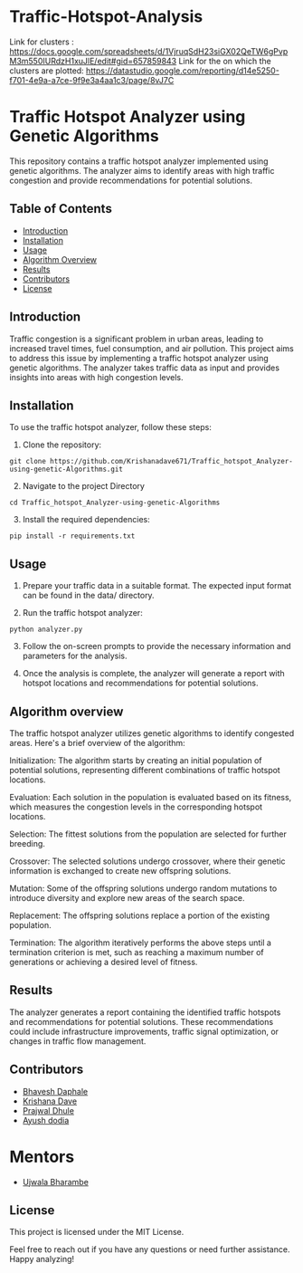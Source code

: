# Traffic-Hotspot-Analysis
Link for clusters : https://docs.google.com/spreadsheets/d/1VjruqSdH23siGX02QeTW6gPvpM3m550IURdzH1xuJlE/edit#gid=657859843
Link for the on which the clusters are plotted: https://datastudio.google.com/reporting/d14e5250-f701-4e9a-a7ce-9f9e3a4aa1c3/page/8vJ7C




# Traffic Hotspot Analyzer using Genetic Algorithms

This repository contains a traffic hotspot analyzer implemented using genetic algorithms. The analyzer aims to identify areas with high traffic congestion and provide recommendations for potential solutions.

## Table of Contents
- [Introduction](#introduction)
- [Installation](#installation)
- [Usage](#usage)
- [Algorithm Overview](#algorithm-overview)
- [Results](#results)
- [Contributors](#contributors)
- [License](#license)

## Introduction
Traffic congestion is a significant problem in urban areas, leading to increased travel times, fuel consumption, and air pollution. This project aims to address this issue by implementing a traffic hotspot analyzer using genetic algorithms. The analyzer takes traffic data as input and provides insights into areas with high congestion levels.

## Installation
To use the traffic hotspot analyzer, follow these steps:

1. Clone the repository:

```shell
git clone https://github.com/Krishanadave671/Traffic_hotspot_Analyzer-using-genetic-Algorithms.git
```
2. Navigate to the project Directory 
```
cd Traffic_hotspot_Analyzer-using-genetic-Algorithms
```
3. Install the required dependencies:
```
pip install -r requirements.txt
```
## Usage 
1. Prepare your traffic data in a suitable format. The expected input format can be found in the data/ directory.

2. Run the traffic hotspot analyzer:
```
python analyzer.py
```
3. Follow the on-screen prompts to provide the necessary information and parameters for the analysis.

4. Once the analysis is complete, the analyzer will generate a report with hotspot locations and recommendations for potential solutions.

## Algorithm overview 

The traffic hotspot analyzer utilizes genetic algorithms to identify congested areas. Here's a brief overview of the algorithm:

Initialization: The algorithm starts by creating an initial population of potential solutions, representing different combinations of traffic hotspot locations.

Evaluation: Each solution in the population is evaluated based on its fitness, which measures the congestion levels in the corresponding hotspot locations.

Selection: The fittest solutions from the population are selected for further breeding.

Crossover: The selected solutions undergo crossover, where their genetic information is exchanged to create new offspring solutions.

Mutation: Some of the offspring solutions undergo random mutations to introduce diversity and explore new areas of the search space.

Replacement: The offspring solutions replace a portion of the existing population.

Termination: The algorithm iteratively performs the above steps until a termination criterion is met, such as reaching a maximum number of generations or achieving a desired level of fitness.

## Results 
The analyzer generates a report containing the identified traffic hotspots and recommendations for potential solutions. These recommendations could include infrastructure improvements, traffic signal optimization, or changes in traffic flow management.

## Contributors
- [Bhavesh Daphale](https://www.linkedin.com/in/bhavesh-daphale-681598238/)
- [Krishana Dave](https://www.linkedin.com/in/krishana67/)
- [Prajwal Dhule](https://www.linkedin.com/in/prajwal-dhule/)
- [Ayush dodia](https://www.linkedin.com/in/ayush-dodia/)

# Mentors 
- [Ujwala Bharambe](https://www.linkedin.com/in/drujwala2702/)

## License
This project is licensed under the MIT License.

Feel free to reach out if you have any questions or need further assistance. Happy analyzing!
